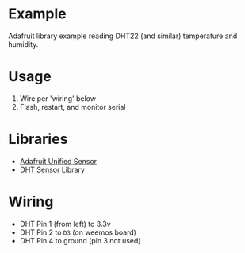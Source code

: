 # Example
Adafruit library example reading DHT22 (and similar) temperature and humidity.

# Usage
1. Wire per 'wiring' below
2. Flash, restart, and monitor serial

# Libraries
* [Adafruit Unified Sensor](https://platformio.org/lib/show/31/Adafruit%20Unified%20Sensor)
* [DHT Sensor Library](https://platformio.org/lib/show/19/DHT%20sensor%20library)

# Wiring
- DHT Pin 1 (from left) to 3.3v
- DHT Pin 2 to `D3` (on weemos board)
- DHT Pin 4 to ground (pin 3 not used)
